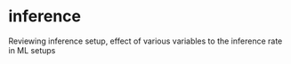 # inference
Reviewing inference setup, effect of various variables to the inference rate in ML setups
